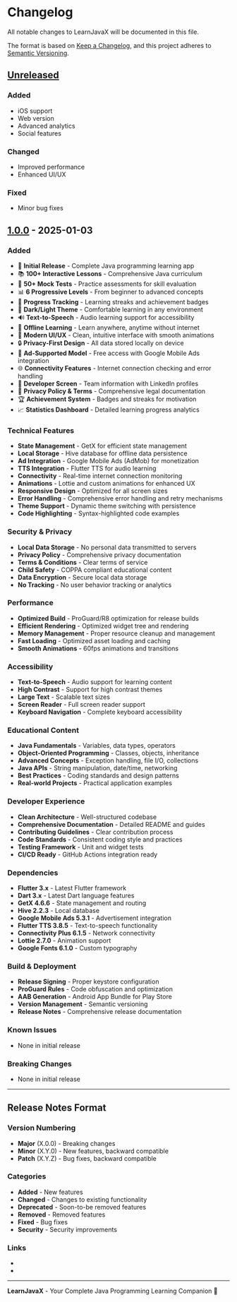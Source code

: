 # Changelog

All notable changes to LearnJavaX will be documented in this file.

The format is based on [Keep a Changelog](https://keepachangelog.com/en/1.0.0/),
and this project adheres to [Semantic Versioning](https://semver.org/spec/v2.0.0.html).

## [Unreleased]

### Added
- iOS support
- Web version
- Advanced analytics
- Social features

### Changed
- Improved performance
- Enhanced UI/UX

### Fixed
- Minor bug fixes

## [1.0.0] - 2025-01-03

### Added
- 🚀 **Initial Release** - Complete Java programming learning app
- 📚 **100+ Interactive Lessons** - Comprehensive Java curriculum
- 🧪 **50+ Mock Tests** - Practice assessments for skill evaluation
- 📊 **6 Progressive Levels** - From beginner to advanced concepts
- 🎯 **Progress Tracking** - Learning streaks and achievement badges
- 🌙 **Dark/Light Theme** - Comfortable learning in any environment
- 🔊 **Text-to-Speech** - Audio learning support for accessibility
- 📱 **Offline Learning** - Learn anywhere, anytime without internet
- 🎨 **Modern UI/UX** - Clean, intuitive interface with smooth animations
- 🔒 **Privacy-First Design** - All data stored locally on device
- 📢 **Ad-Supported Model** - Free access with Google Mobile Ads integration
- 🌐 **Connectivity Features** - Internet connection checking and error handling
- 👥 **Developer Screen** - Team information with LinkedIn profiles
- 📄 **Privacy Policy & Terms** - Comprehensive legal documentation
- 🏆 **Achievement System** - Badges and streaks for motivation
- 📈 **Statistics Dashboard** - Detailed learning progress analytics

### Technical Features
- **State Management** - GetX for efficient state management
- **Local Storage** - Hive database for offline data persistence
- **Ad Integration** - Google Mobile Ads (AdMob) for monetization
- **TTS Integration** - Flutter TTS for audio learning
- **Connectivity** - Real-time internet connection monitoring
- **Animations** - Lottie and custom animations for enhanced UX
- **Responsive Design** - Optimized for all screen sizes
- **Error Handling** - Comprehensive error handling and retry mechanisms
- **Theme Support** - Dynamic theme switching with persistence
- **Code Highlighting** - Syntax-highlighted code examples

### Security & Privacy
- **Local Data Storage** - No personal data transmitted to servers
- **Privacy Policy** - Comprehensive privacy documentation
- **Terms & Conditions** - Clear terms of service
- **Child Safety** - COPPA compliant educational content
- **Data Encryption** - Secure local data storage
- **No Tracking** - No user behavior tracking or analytics

### Performance
- **Optimized Build** - ProGuard/R8 optimization for release builds
- **Efficient Rendering** - Optimized widget tree and rendering
- **Memory Management** - Proper resource cleanup and management
- **Fast Loading** - Optimized asset loading and caching
- **Smooth Animations** - 60fps animations and transitions

### Accessibility
- **Text-to-Speech** - Audio support for learning content
- **High Contrast** - Support for high contrast themes
- **Large Text** - Scalable text sizes
- **Screen Reader** - Full screen reader support
- **Keyboard Navigation** - Complete keyboard accessibility

### Educational Content
- **Java Fundamentals** - Variables, data types, operators
- **Object-Oriented Programming** - Classes, objects, inheritance
- **Advanced Concepts** - Exception handling, file I/O, collections
- **Java APIs** - String manipulation, date/time, networking
- **Best Practices** - Coding standards and design patterns
- **Real-world Projects** - Practical application examples

### Developer Experience
- **Clean Architecture** - Well-structured codebase
- **Comprehensive Documentation** - Detailed README and guides
- **Contributing Guidelines** - Clear contribution process
- **Code Standards** - Consistent coding style and practices
- **Testing Framework** - Unit and widget tests
- **CI/CD Ready** - GitHub Actions integration ready

### Dependencies
- **Flutter 3.x** - Latest Flutter framework
- **Dart 3.x** - Latest Dart language features
- **GetX 4.6.6** - State management and routing
- **Hive 2.2.3** - Local database
- **Google Mobile Ads 5.3.1** - Advertisement integration
- **Flutter TTS 3.8.5** - Text-to-speech functionality
- **Connectivity Plus 6.1.5** - Network connectivity
- **Lottie 2.7.0** - Animation support
- **Google Fonts 6.1.0** - Custom typography

### Build & Deployment
- **Release Signing** - Proper keystore configuration
- **ProGuard Rules** - Code obfuscation and optimization
- **AAB Generation** - Android App Bundle for Play Store
- **Version Management** - Semantic versioning
- **Release Notes** - Comprehensive release documentation

### Known Issues
- None in initial release

### Breaking Changes
- None in initial release

---

## Release Notes Format

### Version Numbering
- **Major** (X.0.0) - Breaking changes
- **Minor** (X.Y.0) - New features, backward compatible
- **Patch** (X.Y.Z) - Bug fixes, backward compatible

### Categories
- **Added** - New features
- **Changed** - Changes to existing functionality
- **Deprecated** - Soon-to-be removed features
- **Removed** - Removed features
- **Fixed** - Bug fixes
- **Security** - Security improvements

### Links
- [Unreleased]: https://github.com/JithinGK51/learnjavax/compare/v1.0.0...HEAD
- [1.0.0]: https://github.com/JithinGK51/learnjavax/releases/tag/v1.0.0

---

**LearnJavaX** - Your Complete Java Programming Learning Companion 🚀
